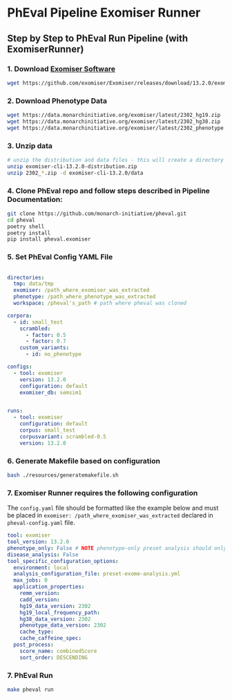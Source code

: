# PhEval Pipeline Exomiser Runner


## Step by Step to PhEval Run Pipeline (with ExomiserRunner)

### 1. Download [Exomiser Software](https://github.com/exomiser/Exomiser/releases)
```bash
wget https://github.com/exomiser/Exomiser/releases/download/13.2.0/exomiser-cli-13.2.0-distribution.zip
```
### 2. Download Phenotype Data
```bash
wget https://data.monarchinitiative.org/exomiser/latest/2302_hg19.zip
wget https://data.monarchinitiative.org/exomiser/latest/2302_hg38.zip
wget https://data.monarchinitiative.org/exomiser/latest/2302_phenotype.zip
```

### 3. Unzip data

  ```bash
  # unzip the distribution and data files - this will create a directory called 'exomiser-cli-13.1.0' in the current working directory
  unzip exomiser-cli-13.2.0-distribution.zip
  unzip 2302_*.zip -d exomiser-cli-13.2.0/data
  ```


### 4. Clone PhEval repo and follow steps described in Pipeline Documentation:

```bash
git clone https://github.com/monarch-initiative/pheval.git
cd pheval
poetry shell
poetry install
pip install pheval.exomiser
```

### 5. Set PhEval Config YAML File

```yaml

directories:
  tmp: data/tmp
  exomiser: /path_where_exomiser_was_extracted
  phenotype: /path_where_phenotype_was_extracted
  workspace: /pheval's_path # path where pheval was cloned

corpora:
  - id: small_test
    scrambled:
      - factor: 0.5
      - factor: 0.7
    custom_variants:
      - id: no_phenotype

configs:
  - tool: exomiser
    version: 13.2.0
    configuration: default
    exomiser_db: semsim1


runs:
  - tool: exomiser
    configuration: default
    corpus: small_test
    corpusvariant: scrambled-0.5
    version: 13.2.0

```

### 6. Generate Makefile based on configuration

```bash
bash ./resources/generatemakefile.sh
```


### 7. Exomiser Runner requires the following configuration

The `config.yaml` file should be formatted like the example below and must be placed in `exomiser: /path_where_exomiser_was_extracted` declared in `pheval-config.yaml` file.

```yaml
tool: exomiser
tool_version: 13.2.0
phenotype_only: False # NOTE phenotype-only preset analysis should only be run with Exomiser versions >= 13.2.0
disease_analysis: False
tool_specific_configuration_options:
  environment: local
  analysis_configuration_file: preset-exome-analysis.yml
  max_jobs: 0
  application_properties:
    remm_version:
    cadd_version:
    hg19_data_version: 2302
    hg19_local_frequency_path:
    hg38_data_version: 2302
    phenotype_data_version: 2302
    cache_type:
    cache_caffeine_spec:
  post_process:
    score_name: combinedScore
    sort_order: DESCENDING
```

### 7. PhEval Run

```bash
make pheval run
```